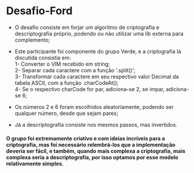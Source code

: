 # Desafio-Ford

- O desafio consiste em forjar um algoritmo de criptografia e descriptografia próprio, podendo ou não utilizar uma lib externa para complemento;

- Este participante foi componente do grupo Verde, e a criptografia lá discutida consistia em: <br/>
1- Converter o VIM recebido em string; <br/>
2- Separar cada caractere com a função '.split()';<br/>
3- Transformar cada caractere em seu respectivo valor Decimal da tabela ASCII, com a função .charCodeAt();<br/>
4- Se o respectivo charCode for par, adiciona-se 2, se impar, adiciona-se 6;<br/>
- Os números 2 e 6 foram escolhidos aleatoriamente, podendo ser qualquer número, desde que sejam pares;<br/>

- Já a descriptografia consiste nos mesmos passos, mas invertidos.

#### O grupo foi extremamente criativo e com ideias incríveis para a criptografia, mas foi necessário relembrá-los que a implementação deveria ser fácil, e também, quando mais complexa a criptografia, mais complexa seria a descriptografia, por isso optamos por esse modelo relativamente simples.

